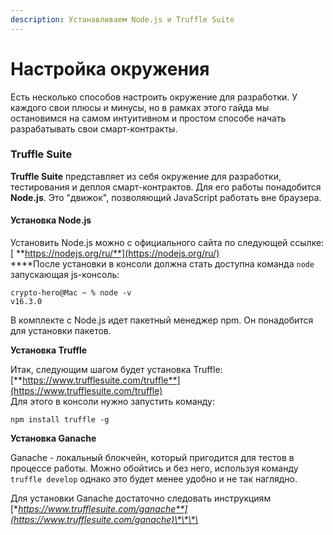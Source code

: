 ```yaml
---
description: Устанавливаем Node.js и Truffle Suite
---
```


# Настройка окружения

Есть несколько способов настроить окружение для разработки. У каждого свои плюсы и минусы, но в рамках этого гайда мы остановимся на самом интуитивном и простом способе начать разрабатывать свои смарт-контракты.

### Truffle Suite

**Truffle Suite** представляет из себя окружение для разработки, тестирования и деплоя смарт-контрактов. Для его работы понадобится **Node.js**. Это "движок", позволяющий JavaScript работать вне браузера.

#### Установка **Node.js**

Установить Node.js можно с официального сайта по следующей ссылке:[ **https://nodejs.org/ru/**](https://nodejs.org/ru/)  
****После установки в консоли должна стать доступна команда `node` запускающая js-консоль:

```text
crypto-hero@Mac ~ % node -v
v16.3.0
```

В комплекте с Node.js идет пакетный менеджер npm. Он понадобится для установки пакетов.

**Установка Truffle**

Итак, следующим шагом будет установка Truffle: [**https://www.trufflesuite.com/truffle**](https://www.trufflesuite.com/truffle)  
Для этого в консоли нужно запустить команду:

```
npm install truffle -g
```

**Установка Ganache** 

Ganache - локальный блокчейн, который пригодится для тестов в процессе работы. Можно обойтись и без него, используя команду `truffle develop` однако это будет менее удобно и не так наглядно.

Для установки Ganache достаточно следовать инструкциям  
[**https://www.trufflesuite.com/ganache**](https://www.trufflesuite.com/ganache)\*\*\*\*

